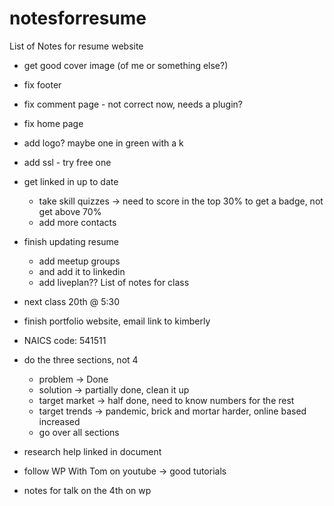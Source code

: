 # notesforresume
List of Notes for resume website

- get good cover image (of me or something else?)
- fix footer
- fix comment page - not correct now, needs a plugin?
- fix home page
- add logo? maybe one in green with a k
- add ssl - try free one

- get linked in up to date
	- take skill quizzes -> need to score in the top 30% to get a badge, not get above 70%
	- add more contacts
- finish updating resume
	- add meetup groups
	- and add it to linkedin
	- add liveplan??
List of notes for class

- next class 20th @ 5:30
- finish portfolio website, email link to kimberly
- NAICS code: 541511
- do the three sections, not 4
	- problem -> Done
	- solution -> partially done, clean it up
	- target market -> half done, need to know numbers for the rest
	- target trends -> pandemic, brick and mortar harder, online based increased
	- go over all sections
- research help linked in document


- follow WP With Tom on youtube -> good tutorials
- notes for talk on the 4th on wp

